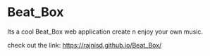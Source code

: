 # Beat_Box
Its a cool Beat_Box web application create n enjoy your own music.

check out the link:  https://rajnisd.github.io/Beat_Box/
